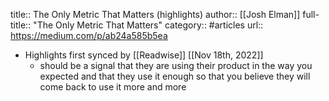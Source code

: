title:: The Only Metric That Matters (highlights)
author:: [[Josh Elman]]
full-title:: "The Only Metric That Matters"
category:: #articles
url:: https://medium.com/p/ab24a585b5ea

- Highlights first synced by [[Readwise]] [[Nov 18th, 2022]]
	- should be a signal that they are using their product in the way you expected and that they use it enough so that you believe they will come back to use it more and more